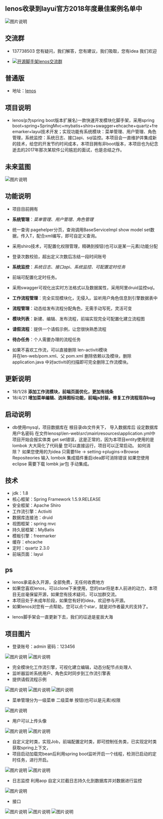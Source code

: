 ## lenos收录到layui官方2018年度最佳案例名单中
![图片说明](http://ww4.sinaimg.cn/large/0060lm7Tly1fnjfv8d366j310x0hsjwr.jpg "图片说明")

## 交流群
* 137738503 您有疑问，我们解答，您有建议，我们吸取，您有idea 我们欢迎
- <a target="_blank" href="//shang.qq.com/wpa/qunwpa?idkey=2c71822be7b8c061087a94647663a742a274626a846b76647743ed556a24cabc"><img border="0" src="//pub.idqqimg.com/wpa/images/group.png" alt="开源脚手架lenos交流群" title="开源脚手架lenos交流群"></a>

## 普通版
- 地址：[lenos](https://gitee.com/bweird/lenos) 

## 项目说明
- lenos(p为spring boot版本扩展名)一款快速开发模块化脚手架，采用spring boot+spring+SpringMvc+mybatis+shiro+swagger+ehcache+quartz+freemarker+layui技术开发；实现功能有系统模块：菜单管理、用户管理、角色管理，系统监控：系统日志、接口api、sql监控。本项目会一直维护并集成新的技术，给您的开发节约时间成本，本项目拥有非boot版本，本项目也为纪念逝去的2017年那次某软件公司尴尬的面试，也是总结之作。
## 未来蓝图
![图片说明](http://ww2.sinaimg.cn/large/0060lm7Tly1fnw762j02vj30rs0vtjt7.jpg "图片说明")

## 功能说明
- 项目目前拥有
- **系统管理**：_菜单管理、用户管理、角色管理_
- 统一查询 pagehelper分页，查询调用BaseServiceImpl show model set数据，传入T，配合xml编写，即可自定义查询。
- 采用shiro技术，可配置化权限管理，精确到按钮(也可以是某一元素)功能分配
- 登录次数校验，超出定义次数后冻结一段时间账号  
  
- **系统监控**：_系统日志、接口api、系统监控、可配置定时任务_
- 前端可配置化定时任务。
- 采用swagger可视化出实时方法格式以及数据属性，采用阿里druid监控sql。  
  
- **工作流程管理**：完全实现模块化，无侵入。监听用户角色信息到引擎数据表中
- **流程管理**：动态给发布流程分配角色，无需手动写死，灵活可变
- **模块列表**：新建、编辑、发布流程，前端实现完全可配置化建立流程图
- **请假流程**：提供一个请假示例，让您很快熟悉流程
- **待办任务**：个人需要办理的流程任务  
  
- 如果不喜欢工作流，可以直接删除 len-activiti模块  
并在len-web/pom.xml、父 pom.xml 删除依赖以及模块，删除application.java 中对activiti的扫描即可完全删除工作流模块。

## 更新说明
- 18/1/28 **添加工作流模块，前端页面优化，更加有线条**
- 18/4/21 **增加菜单编辑、选择图标功能，前端js封装，修复工作流程现存bug**

## 启动说明
- db使用mysql，项目数据库在 根目录db文件夹下，
导入数据库后 设定数据库用户名密码 在文件lenosp\len-web\src\main\resources\application.yml中
项目开始会报实体类 get set错误，这是正常的，因为本项目entity使用的是 lombok 大大简化了代码量
您可以直接运行，项目可以正常启动。
如何消除？
如果您使用的为idea 只需要file -> setting->plugins->Browse Repositeories 输入 lombok 集成插件重启idea即可消除错误
如果您使用 eclipse 需要下载 lombk jar包 手动集成。
## 技术
* jdk：1.8
* 核心框架：Spring Framework 1.5.9.RELEASE
* 安全框架：Apache Shiro
* 工作流引擎：Activiti
* 数据库连接池：druid
* 视图框架：spring mvc
* 持久层框架：MyBatis
* 模板引擎：freemarker
* 缓存：ehcache
* 定时：quartz 2.3.0
* 前端页面：layui

## ps
- lenos承诺永久开源，全部免费，无任何收费地方
- 如果您喜欢lenos，可以clone下来使用，您的star将是本人前进的动力，本项目无丝毫保留开源，如果您有技术疑问，可以加群交流。
- 本项目处于未成年阶段，如果您有好的idea，欢迎参与开源。
- 如果lenos对您有一点帮助，您可以点个star，就是对作者最大的支持了。
* lenos脚手架会一直更新下去，我们的征途是星辰大海

## 项目图片
* 登录账号：admin 密码：123456   
  
![图片说明](http://ww1.sinaimg.cn/large/0060lm7Tly1fn2bsi2kexj311y0hsdmw.jpg "图片说明")
![图片说明](http://ww2.sinaimg.cn/large/0060lm7Tly1fn2c1yaqrjj311y0hvdhj.jpg "图片说明")
   
* 完全模块化工作流引擎，可视化建立编辑，动态分配节点处理人
* 监听器监听系统用户、角色实时同步到工作流引擎表
* 提供请假流程示例   
  
![图片说明](http://ww4.sinaimg.cn/large/0060lm7Tly1fnvohtrdglj311y0gggn2.jpg "图片说明")
![图片说明](http://ww3.sinaimg.cn/large/0060lm7Tly1fnvokv38fwj311y0gddgj.jpg "图片说明")
![图片说明](http://ww1.sinaimg.cn/large/0060lm7Tly1fnvoo3kn12j311x0flmya.jpg "图片说明")
   
* 菜单管理分为一级菜单 二级菜单 按钮(也可以是元素)权限   
  
![图片说明](http://ww2.sinaimg.cn/large/0060lm7Tly1fn2c2l057sj311y0hu767.jpg "图片说明")
   
* 用户可以上传头像   
  
![图片说明](http://ww2.sinaimg.cn/large/0060lm7Tly1fn2c33qyvrj311y0hv40e.jpg "图片说明")
![图片说明](http://ww2.sinaimg.cn/large/0060lm7Tly1fn2c3m4b77j311y0hpq4b.jpg "图片说明")
   
* 自定义定时类，实现Job，前端配置定时类，即可控制任务类，已实现定时类获取spring上下文，
* 项目启动加载完bean后利用spring boot监听开启一个线程，检测已启动的定时任务，进行开启。  
   
![图片说明](http://ww1.sinaimg.cn/large/0060lm7Tly1fn873a0sqnj311y0gc0tr.jpg "图片说明")
![图片说明](http://ww1.sinaimg.cn/large/0060lm7Tly1fn876ntgczj30t707xdgf.jpg "图片说明")
   
* 日志监控 利用aop 自定义拦截日志持久化到数据库并对数据进行监控<br>
  
![图片说明](http://ww3.sinaimg.cn/large/0060lm7Tly1fn8793d3llj311y0gxq4s.jpg "图片说明")
   
* 接口   
 
![图片说明](http://ww2.sinaimg.cn/large/0060lm7Tly1fn2c4swdjrj311y0hptam.jpg "图片说明")
![图片说明](http://ww2.sinaimg.cn/large/0060lm7Tly1fn2c5ev8tgj30w50e7wfs.jpg "图片说明")
![图片说明](http://ww2.sinaimg.cn/large/0060lm7Tly1fn2dvrcl9lj30wd0e6gmd.jpg "图片说明")

